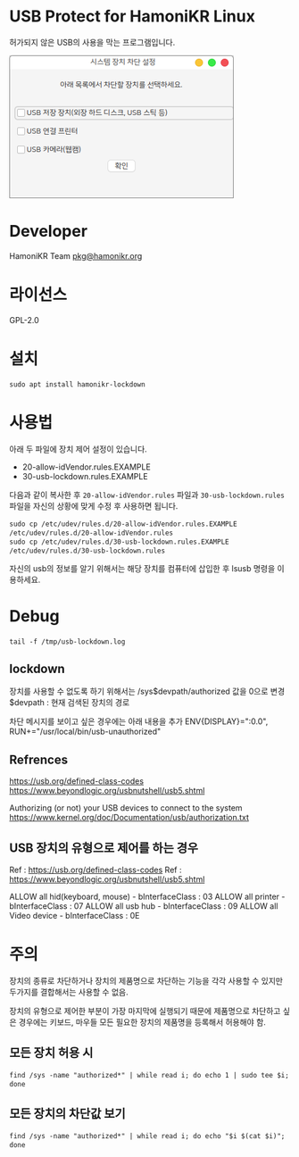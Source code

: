 # USB Protect for HamoniKR Linux

허가되지 않은 USB의 사용을 막는 프로그램입니다.

![app](./img/app.png)

# Developer

HamoniKR Team <pkg@hamonikr.org>

# 라이선스

GPL-2.0

# 설치

```
sudo apt install hamonikr-lockdown
```

# 사용법

아래 두 파일에 장치 제어 설정이 있습니다.
* 20-allow-idVendor.rules.EXAMPLE
* 30-usb-lockdown.rules.EXAMPLE

다음과 같이 복사한 후 `20-allow-idVendor.rules` 파일과 `30-usb-lockdown.rules` 파일을 자신의 상황에 맞게 수정 후 사용하면 됩니다.

```
sudo cp /etc/udev/rules.d/20-allow-idVendor.rules.EXAMPLE /etc/udev/rules.d/20-allow-idVendor.rules
sudo cp /etc/udev/rules.d/30-usb-lockdown.rules.EXAMPLE /etc/udev/rules.d/30-usb-lockdown.rules

```

자신의 usb의 정보를 알기 위해서는 해당 장치를 컴퓨터에 삽입한 후 lsusb 명령을 이용하세요.

# Debug

```tail -f /tmp/usb-lockdown.log```

## lockdown 
장치를 사용할 수 없도록 하기 위해서는 /sys$devpath/authorized 값을 0으로 변경
$devpath : 현재 검색된 장치의 경로

차단 메시지를 보이고 싶은 경우에는 아래 내용을 추가
ENV{DISPLAY}=":0.0", RUN+="/usr/local/bin/usb-unauthorized"

## Refrences
https://usb.org/defined-class-codes
https://www.beyondlogic.org/usbnutshell/usb5.shtml
 
Authorizing (or not) your USB devices to connect to the system
https://www.kernel.org/doc/Documentation/usb/authorization.txt
 
## USB 장치의 유형으로 제어를 하는 경우

Ref : https://usb.org/defined-class-codes
Ref : https://www.beyondlogic.org/usbnutshell/usb5.shtml

ALLOW all hid(keyboard, mouse) - bInterfaceClass : 03
ALLOW all printer - bInterfaceClass : 07
ALLOW all usb hub - bInterfaceClass : 09
ALLOW all Video device - bInterfaceClass : 0E

# 주의
장치의 종류로 차단하거나 장치의 제품명으로 차단하는 기능을 
각각 사용할 수 있지만 두가지를 결합해서는 사용할 수 없음.

장치의 유형으로 제어한 부분이 가장 마지막에 실행되기 때문에
제품명으로 차단하고 싶은 경우에는 키보드, 마우들 모든 필요한 장치의 제품명을 등록해서 허용해야 함.

## 모든 장치 허용 시
```
find /sys -name "authorized*" | while read i; do echo 1 | sudo tee $i; done
```

## 모든 장치의 차단값 보기
```
find /sys -name "authorized*" | while read i; do echo "$i $(cat $i)"; done
```
